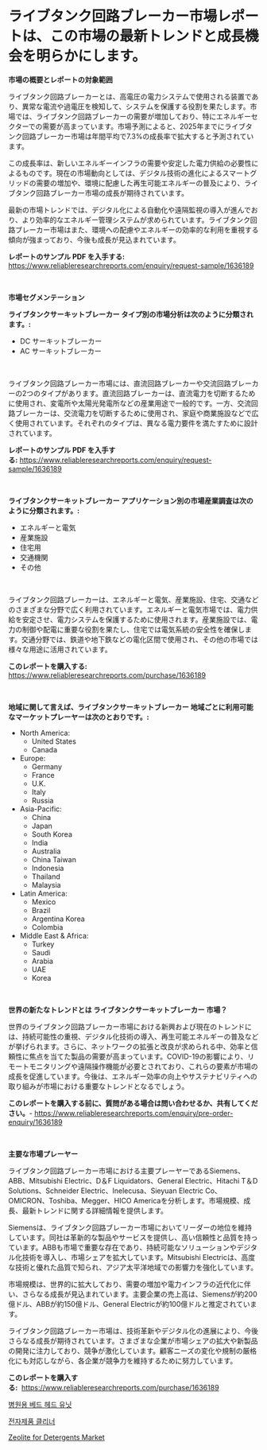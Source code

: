 <p><h1>ライブタンク回路ブレーカー市場レポートは、この市場の最新トレンドと成長機会を明らかにします。</h1></p><p><strong>市場の概要とレポートの対象範囲</strong></p>
<p><p>ライブタンク回路ブレーカーとは、高電圧の電力システムで使用される装置であり、異常な電流や過電圧を検知して、システムを保護する役割を果たします。市場では、ライブタンク回路ブレーカーの需要が増加しており、特にエネルギーセクターでの需要が高まっています。市場予測によると、2025年までにライブタンク回路ブレーカー市場は年間平均で7.3%の成長率で拡大すると予測されています。</p><p>この成長率は、新しいエネルギーインフラの需要や安定した電力供給の必要性によるものです。現在の市場動向としては、デジタル技術の進化によるスマートグリッドの需要の増加や、環境に配慮した再生可能エネルギーの普及により、ライブタンク回路ブレーカー市場の成長が期待されています。</p><p>最新の市場トレンドでは、デジタル化による自動化や遠隔監視の導入が進んでおり、より効率的なエネルギー管理システムが求められています。ライブタンク回路ブレーカー市場はまた、環境への配慮やエネルギーの効率的な利用を重視する傾向が強まっており、今後も成長が見込まれています。</p></p>
<p><strong>レポートのサンプル PDF を入手する:</strong> <a href="https://www.reliableresearchreports.com/enquiry/request-sample/1636189">https://www.reliableresearchreports.com/enquiry/request-sample/1636189</a></p>
<p>&nbsp;</p>
<p><strong>市場セグメンテーション</strong></p>
<p><strong>ライブタンクサーキットブレーカー タイプ別の市場分析は次のように分類されます。:</strong></p>
<p><ul><li>DC サーキットブレーカー</li><li>AC サーキットブレーカー</li></ul></p>
<p>&nbsp;</p>
<p><p>ライブタンク回路ブレーカー市場には、直流回路ブレーカーや交流回路ブレーカーの2つのタイプがあります。直流回路ブレーカーは、直流電力を切断するために使用され、変電所や太陽光発電所などの産業用途で一般的です。一方、交流回路ブレーカーは、交流電力を切断するために使用され、家庭や商業施設などで広く使用されています。それぞれのタイプは、異なる電力要件を満たすために設計されています。</p></p>
<p><strong>レポートのサンプル PDF を入手する:</strong>&nbsp;<a href="https://www.reliableresearchreports.com/enquiry/request-sample/1636189">https://www.reliableresearchreports.com/enquiry/request-sample/1636189</a></p>
<p>&nbsp;</p>
<p><strong> ライブタンクサーキットブレーカー アプリケーション別の市場産業調査は次のように分類されます。:</strong></p>
<p><ul><li>エネルギーと電気</li><li>産業施設</li><li>住宅用</li><li>交通機関</li><li>その他</li></ul></p>
<p>&nbsp;</p>
<p><p>ライブタンク回路ブレーカーは、エネルギーと電気、産業施設、住宅、交通などのさまざまな分野で広く利用されています。エネルギーと電気市場では、電力供給を安定させ、電力システムを保護するために使用されます。産業施設では、電力の制御や配電に重要な役割を果たし、住宅では電気系統の安全性を確保します。交通分野では、鉄道や地下鉄などの電化区間で使用され、その他の市場では様々な用途に活用されています。</p></p>
<p><strong>このレポートを購入する:</strong>&nbsp; <a href="https://www.reliableresearchreports.com/purchase/1636189">https://www.reliableresearchreports.com/purchase/1636189</a></p>
<p>&nbsp;</p>
<p><strong>地域に関して言えば、ライブタンクサーキットブレーカー 地域ごとに利用可能なマーケットプレーヤーは次のとおりです。:</strong></p>
<p><ul>
    <li>
        North America:
        <ul>
            <li>United States</li>
            <li>Canada</li>
        </ul>
    </li>
    <li>
        Europe:
        <ul>
            <li>Germany</li>
            <li>France</li>
            <li>U.K.</li>
            <li>Italy</li>
            <li>Russia</li>
        </ul>
    </li>
    <li>
        Asia-Pacific:
        <ul>
            <li>China</li>
            <li>Japan</li>
            <li>South Korea</li>
            <li>India</li>
            <li>Australia</li>
            <li>China Taiwan</li>
            <li>Indonesia</li>
            <li>Thailand</li>
            <li>Malaysia</li>
        </ul>
    </li>
    <li>
        Latin America:
        <ul>
            <li>Mexico</li>
            <li>Brazil</li>
            <li>Argentina Korea</li>
            <li>Colombia</li>
        </ul>
    </li>
    <li>
        Middle East & Africa:
        <ul>
            <li>Turkey</li>
            <li>Saudi</li>
            <li>Arabia</li>
            <li>UAE</li>
            <li>Korea</li>
        </ul>
    </li>
    </ul></p>
<p>&nbsp;</p>
<p><strong>世界の新たなトレンドとは ライブタンクサーキットブレーカー 市場？</strong></p>
<p><p>世界のライブタンク回路ブレーカー市場における新興および現在のトレンドには、持続可能性の重視、デジタル化技術の導入、再生可能エネルギーの普及などが挙げられます。さらに、ネットワークの拡張と改良が求められる中、効率と信頼性に焦点を当てた製品の需要が高まっています。COVID-19の影響により、リモートモニタリングや遠隔操作機能が必要とされており、これらの要素が市場の成長を促進しています。今後は、エネルギー効率の向上やサステナビリティへの取り組みが市場における重要なトレンドとなるでしょう。</p></p>
<p><strong>このレポートを購入する前に、質問がある場合は問い合わせるか、共有してください。</strong>- <a href="https://www.reliableresearchreports.com/enquiry/pre-order-enquiry/1636189">https://www.reliableresearchreports.com/enquiry/pre-order-enquiry/1636189</a></p>
<p>&nbsp;</p>
<p><strong>主要な市場プレーヤー</strong></p>
<p><p>ライブタンク回路ブレーカー市場における主要プレーヤーであるSiemens、ABB、Mitsubishi Electric、D＆F Liquidators、General Electric、Hitachi T＆D Solutions、Schneider Electric、Inelecusa、Sieyuan Electric Co、OMICRON、Toshiba、Megger、HICO Americaを分析します。市場規模、成長、最新トレンドに関する詳細情報を提供します。</p><p>Siemensは、ライブタンク回路ブレーカー市場においてリーダーの地位を維持しています。同社は革新的な製品やサービスを提供し、高い信頼性と品質を持っています。ABBも市場で重要な存在であり、持続可能なソリューションやデジタル化技術を導入し、市場シェアを拡大しています。Mitsubishi Electricは、高度な技術と優れた品質で知られ、アジア太平洋地域での影響力を強化しています。</p><p>市場規模は、世界的に拡大しており、需要の増加や電力インフラの近代化に伴い、さらなる成長が見込まれています。主要企業の売上高は、Siemensが約200億ドル、ABBが約150億ドル、General Electricが約100億ドルと推定されています。</p><p>ライブタンク回路ブレーカー市場は、技術革新やデジタル化の進展により、今後さらなる成長が期待されています。さまざまな企業が市場シェアの拡大や新製品の開発に注力しており、競争が激化しています。顧客ニーズの変化や規制の厳格化にも対応しながら、各企業が競争力を維持するために努力しています。</p></p>
<p><strong>このレポートを購入する:</strong>&nbsp;&nbsp;<a href="https://www.reliableresearchreports.com/purchase/1636189">https://www.reliableresearchreports.com/purchase/1636189</a></p>
<p><p><a href="https://github.com/fernandotryO5lson96765/Market-Research-Report-List-1/blob/main/71770946994.md">병원용 베드 헤드 유닛</a></p><p><a href="https://github.com/CliftonFisher9067/Market-Research-Report-List-1/blob/main/17973346993.md">전자제품 클리너</a></p><p><a href="https://valiant-lunge-8fe.notion.site/Zeolite-for-Detergents-Market-Size-Global-Industry-Overview-Market-Segmentation-and-Forecast-2024-fd18939adb744a26a391384da13e6aea">Zeolite for Detergents Market</a></p></p>